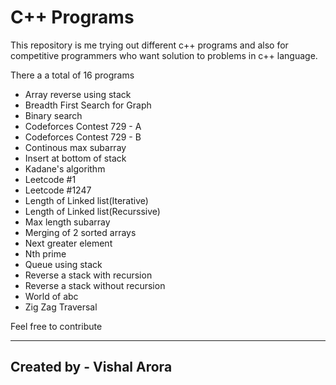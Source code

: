 # C++ Programs

This repository is me trying out different c++ programs and also for competitive programmers who want solution to problems in c++ language.

There a a total of 16 programs
 - Array reverse using stack
 - Breadth First Search for Graph
 - Binary search
 - Codeforces Contest 729 - A
 - Codeforces Contest 729 - B
 - Continous max subarray
 - Insert at bottom of stack
 - Kadane's algorithm
 - Leetcode #1
 - Leetcode #1247
 - Length of Linked list(Iterative)
 - Length of Linked list(Recurssive)
 - Max length subarray
 - Merging of 2 sorted arrays
 - Next greater element
 - Nth prime
 - Queue using stack
 - Reverse a stack with recursion
 - Reverse a stack without recursion
 - World of abc
 - Zig Zag Traversal

Feel free to contribute

***
Created by - Vishal Arora
---